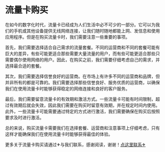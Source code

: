 # 流量卡购买

在如今的数字化时代，流量卡已经成为人们生活中必不可少的一部分。它可以为我们的手机或其他设备提供无线网络连接，让我们随时随地都能上网、发信息和使用应用程序。但是在购买流量卡时，我们需要注意一些重要的事项。

首先，我们需要选择适合自己需求的流量套餐。不同的运营商和不同的套餐可能有巨大的差异，有些可能更适合那些需要大量流量的用户，而有些可能更适合那些只需要偶尔使用网络的用户。因此，在购买之前，我们需要仔细考虑自己的需求，并选择最合适的套餐。

其次，我们需要选择信誉良好的运营商。在市场上有许多不同的运营商和品牌，但并非所有的都是可靠的。我们需要选择那些信誉良好、服务优质的运营商，以确保我们在使用流量卡时能够获得稳定的网络连接和良好的客户服务。

最后，我们需要留意流量卡的有效期和激活方式。一些流量卡可能有时间限制，超过有效期后就会失效，因此我们需要在购买时留意有效期，并在规定时间内使用。此外，一些流量卡可能需要通过特定的方式进行激活，我们需要确保在购买后按照要求及时进行激活。

总的来说，购买流量卡需要我们在选择套餐、运营商和注意事项上仔细考虑，只有这样才能确保我们在使用流量卡时能够获得最佳的体验。

更多关于流量卡购买请通过✈与我们联系，感谢阅读，谢谢！[点这里联系✈](https://w.k02.cc)